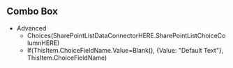## Combo Box ##
- Advanced
  - Choices(SharePointListDataConnectorHERE.SharePointListChoiceColumnHERE)
  - If(ThisItem.ChoiceFieldName.Value=Blank(), {Value: "Default Text"}, ThisItem.ChoiceFieldName)

